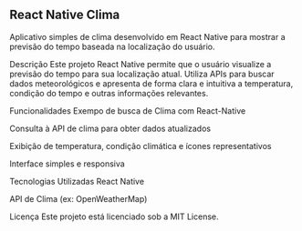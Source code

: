 ## React Native Clima
Aplicativo simples de clima desenvolvido em React Native para mostrar a previsão do tempo baseada na localização do usuário.

Descrição
Este projeto React Native permite que o usuário visualize a previsão do tempo para sua localização atual. Utiliza APIs para buscar dados meteorológicos e apresenta de forma clara e intuitiva a temperatura, condição do tempo e outras informações relevantes.

Funcionalidades
Exempo de busca de Clima com React-Native

Consulta à API de clima para obter dados atualizados

Exibição de temperatura, condição climática e ícones representativos

Interface simples e responsiva

Tecnologias Utilizadas
React Native

API de Clima (ex: OpenWeatherMap)

Licença
Este projeto está licenciado sob a MIT License.
